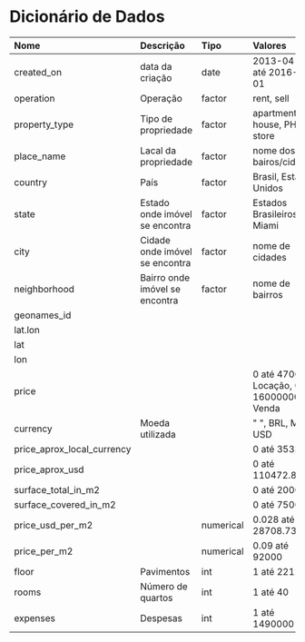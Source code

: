 # Dicionário de Dados

|Nome|Descrição|Tipo| Valores|
|:---|:--------|:---|:-------|
|created_on|data da criação| date| 2013-04-25 até 2016-11-01|
|operation|Operação|factor|rent, sell|
|property_type|Tipo de propriedade|factor|apartment, house, PH, store|
|place_name|Lacal da propriedade|factor| nome dos bairos/cidades |
|country|País|factor|Brasil, Estados Unidos|
|state|Estado onde imóvel se encontra|factor|Estados Brasileiros + Miami|
|city|Cidade onde imóvel se encontra |factor|nome de cidades|
|neighborhood|Bairro onde imóvel se encontra|factor| nome de bairros|
|geonames_id||||
|lat.lon||||
|lat||||
|lon||||
|price|||0 até 470000 Locação, 0 até 160000000 Venda|
|currency|Moeda utilizada||" ", BRL, MXN, USD|
|price_aprox_local_currency|||0 até 353358|
|price_aprox_usd|||0 até 110472.8|
|surface_total_in_m2|||0 até 200000|
|surface_covered_in_m2|||0 até 75000|
|price_usd_per_m2||numerical|0.028 até 28708.730|
|price_per_m2||numerical|0.09 até 92000|
|floor|Pavimentos|int|1 até 221240|
|rooms|Número de quartos|int|1 até 40|
|expenses|Despesas|int|1 até 1490000|
